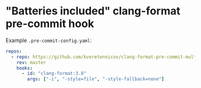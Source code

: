 # "Batteries included" clang-format pre-commit hook

Example `.pre-commit-config.yaml`:

```yaml
repos:
  - repo: https://github.com/kveretennicov/clang-format-pre-commit-multiversion
    rev: master
    hooks:
      - id: "clang-format:3.8"
        args: ["-i", "-style=file", "-style-fallback=none"]
```

